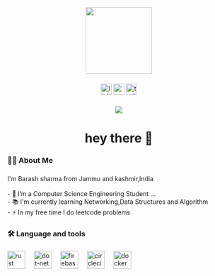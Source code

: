<div align="center">
    <img height="150" src="https://camo.githubusercontent.com/62da68eb62b1e5f175f7d1f0191dd89a653d7908feb22d37d4a0ab07365d6791/68747470733a2f2f6d656469612e67697068792e636f6d2f6d656469612f4d3967624264396e6244724f5475314d71782f67697068792e676966"  />
  </div>
  
  ###
  
  <div align="center">
    <img src="https://img.shields.io/static/v1?message=LinkedIn&logo=linkedin&label=&color=0077B5&logoColor=white&labelColor=&style=for-the-badge" height="25" alt="linkedin logo"  />
    <img src="https://img.shields.io/static/v1?message=Youtube&logo=youtube&label=&color=FF0000&logoColor=white&labelColor=&style=for-the-badge" height="25" alt="youtube logo"  />
    <img src="https://img.shields.io/static/v1?message=Twitter&logo=twitter&label=&color=1DA1F2&logoColor=white&labelColor=&style=for-the-badge" height="25" alt="twitter logo"  />
  </div>
  
  ###
  
  <div align="center">
    <img src="https://visitor-badge.laobi.icu/badge?page&"  />
  </div>
  
  ###
  
  <h1 align="center">hey there 👋</h1>
  
  ###
  
  <h3 align="left">👩‍💻  About Me</h3>
  
  ###
  
  <p align="left">I'm Barash sharma from Jammu and kashmir,India<br><br>- 🔭 I’m a Computer Science Engineering Student ...<br>- 📚 I'm currently learning Networking,Data Structures and Algorithm<br>- ⚡ In my free time I do leetcode problems</p>
  
  ###
  
  <h3 align="left">🛠 Language and tools</h3>
  
  ###
  
  <div align="left">
    <img src="https://i.redd.it/31b2ii8hchi31.jpg" height="40" alt="rust logo"  />
    <img width="12" />
    <img src="https://logowik.com/content/uploads/images/visual-studio-code7642.jpg" height="40" alt="dot-net logo"  />
    <img width="12" />
    <img src="https://cdn.jsdelivr.net/gh/devicons/devicon/icons/firebase/firebase-plain-wordmark.svg" height="40" alt="firebase logo"  />
    <img width="12" />
    <img src="https://logos-world.net/wp-content/uploads/2022/07/Java-Logo.png" height="40" alt="circleci logo"  />
    <img width="12" />
    <img src="https://cdn.jsdelivr.net/gh/devicons/devicon/icons/docker/docker-plain-wordmark.svg" height="40" alt="docker logo"  />
  </div>
  
  ###
  
  
  
  ###
  

  ###
